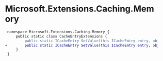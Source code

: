 # Microsoft.Extensions.Caching.Memory

``` diff
 namespace Microsoft.Extensions.Caching.Memory {
     public static class CacheEntryExtensions {
-        public static ICacheEntry SetValue(this ICacheEntry entry, object value);
+        public static ICacheEntry SetValue(this ICacheEntry entry, object? value);
     }
 }
```

